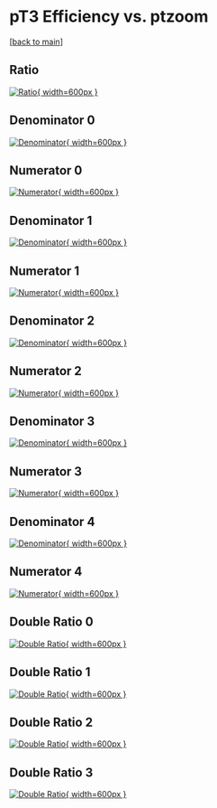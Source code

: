 # pT3 Efficiency vs. ptzoom

[[back to main](./)]



## Ratio

[![Ratio](../mtv/var/pT3_vtr_13_-1_eff_ptzoom.png){ width=600px }](../mtv/var/pT3_vtr_13_-1_eff_ptzoom.pdf)

## Denominator 0

[![Denominator](../mtv/den/pT3_vtr_13_-1_eff_ptzoom_den0.png){ width=600px }](../mtv/den/pT3_vtr_13_-1_eff_ptzoom_den0.pdf)

## Numerator 0

[![Numerator](../mtv/num/pT3_vtr_13_-1_eff_ptzoom_num0.png){ width=600px }](../mtv/num/pT3_vtr_13_-1_eff_ptzoom_num0.pdf)

## Denominator 1

[![Denominator](../mtv/den/pT3_vtr_13_-1_eff_ptzoom_den1.png){ width=600px }](../mtv/den/pT3_vtr_13_-1_eff_ptzoom_den1.pdf)

## Numerator 1

[![Numerator](../mtv/num/pT3_vtr_13_-1_eff_ptzoom_num1.png){ width=600px }](../mtv/num/pT3_vtr_13_-1_eff_ptzoom_num1.pdf)

## Denominator 2

[![Denominator](../mtv/den/pT3_vtr_13_-1_eff_ptzoom_den2.png){ width=600px }](../mtv/den/pT3_vtr_13_-1_eff_ptzoom_den2.pdf)

## Numerator 2

[![Numerator](../mtv/num/pT3_vtr_13_-1_eff_ptzoom_num2.png){ width=600px }](../mtv/num/pT3_vtr_13_-1_eff_ptzoom_num2.pdf)

## Denominator 3

[![Denominator](../mtv/den/pT3_vtr_13_-1_eff_ptzoom_den3.png){ width=600px }](../mtv/den/pT3_vtr_13_-1_eff_ptzoom_den3.pdf)

## Numerator 3

[![Numerator](../mtv/num/pT3_vtr_13_-1_eff_ptzoom_num3.png){ width=600px }](../mtv/num/pT3_vtr_13_-1_eff_ptzoom_num3.pdf)

## Denominator 4

[![Denominator](../mtv/den/pT3_vtr_13_-1_eff_ptzoom_den4.png){ width=600px }](../mtv/den/pT3_vtr_13_-1_eff_ptzoom_den4.pdf)

## Numerator 4

[![Numerator](../mtv/num/pT3_vtr_13_-1_eff_ptzoom_num4.png){ width=600px }](../mtv/num/pT3_vtr_13_-1_eff_ptzoom_num4.pdf)

## Double Ratio 0

[![Double Ratio](../mtv/ratio/pT3_vtr_13_-1_eff_ptzoom_ratio0.png){ width=600px }](../mtv/ratio/pT3_vtr_13_-1_eff_ptzoom_ratio0.pdf)

## Double Ratio 1

[![Double Ratio](../mtv/ratio/pT3_vtr_13_-1_eff_ptzoom_ratio1.png){ width=600px }](../mtv/ratio/pT3_vtr_13_-1_eff_ptzoom_ratio1.pdf)

## Double Ratio 2

[![Double Ratio](../mtv/ratio/pT3_vtr_13_-1_eff_ptzoom_ratio2.png){ width=600px }](../mtv/ratio/pT3_vtr_13_-1_eff_ptzoom_ratio2.pdf)

## Double Ratio 3

[![Double Ratio](../mtv/ratio/pT3_vtr_13_-1_eff_ptzoom_ratio3.png){ width=600px }](../mtv/ratio/pT3_vtr_13_-1_eff_ptzoom_ratio3.pdf)

